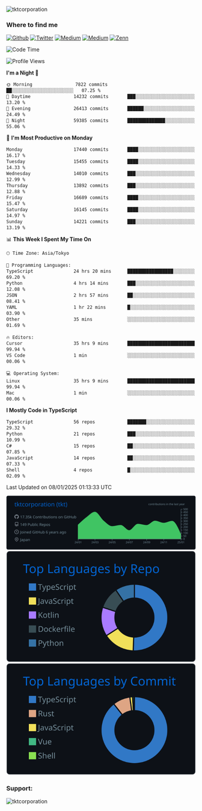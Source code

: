 <p align="left"> <img src="https://komarev.com/ghpvc/?username=tktcorporation&label=Profile%20views&color=0e75b6&style=flat" alt="tktcorporation" /> </p>

<h3>Where to find me</h3>
<p>
<a href="https://github.com/tktcorporation" target="_blank"><img alt="Github" src="https://img.shields.io/badge/GitHub-%2312100E.svg?&style=for-the-badge&logo=Github&logoColor=white" /></a>
<a href="https://twitter.com/tktcorporation" target="_blank"><img alt="Twitter" src="https://img.shields.io/badge/twitter-%231DA1F2.svg?&style=for-the-badge&logo=twitter&logoColor=white" /></a>
<a href="https://www.linkedin.com/in/tktcorporation" target="_blank"><img alt="Medium" src="https://img.shields.io/badge/linkdin-0a66c2.svg?&style=for-the-badge&logo=linkedin&logoColor=white" /></a>
<a href="https://qiita.com/tktcorporation" target="_blank"><img alt="Medium" src="https://img.shields.io/badge/qiita-55C500.svg?&style=for-the-badge&logo=qiita&logoColor=white" /></a>
<a href="https://zenn.dev/tktcorporation" target="_blank"><img alt="Zenn" src="https://img.shields.io/badge/Zenn-3EA8FF.svg?&style=for-the-badge&logo=Zenn&logoColor=white" /></a>
</p>
  
<!--START_SECTION:waka-->
![Code Time](http://img.shields.io/badge/Code%20Time-2%2C016%20hrs%208%20mins-blue)

![Profile Views](http://img.shields.io/badge/Profile%20Views-0-blue)

**I'm a Night 🦉** 

```text
🌞 Morning                7822 commits        ██░░░░░░░░░░░░░░░░░░░░░░░   07.25 % 
🌆 Daytime                14232 commits       ███░░░░░░░░░░░░░░░░░░░░░░   13.20 % 
🌃 Evening                26413 commits       ██████░░░░░░░░░░░░░░░░░░░   24.49 % 
🌙 Night                  59385 commits       ██████████████░░░░░░░░░░░   55.06 % 
```
📅 **I'm Most Productive on Monday** 

```text
Monday                   17440 commits       ████░░░░░░░░░░░░░░░░░░░░░   16.17 % 
Tuesday                  15455 commits       ████░░░░░░░░░░░░░░░░░░░░░   14.33 % 
Wednesday                14010 commits       ███░░░░░░░░░░░░░░░░░░░░░░   12.99 % 
Thursday                 13892 commits       ███░░░░░░░░░░░░░░░░░░░░░░   12.88 % 
Friday                   16689 commits       ████░░░░░░░░░░░░░░░░░░░░░   15.47 % 
Saturday                 16145 commits       ████░░░░░░░░░░░░░░░░░░░░░   14.97 % 
Sunday                   14221 commits       ███░░░░░░░░░░░░░░░░░░░░░░   13.19 % 
```


📊 **This Week I Spent My Time On** 

```text
🕑︎ Time Zone: Asia/Tokyo

💬 Programming Languages: 
TypeScript               24 hrs 20 mins      █████████████████░░░░░░░░   69.20 % 
Python                   4 hrs 14 mins       ███░░░░░░░░░░░░░░░░░░░░░░   12.08 % 
JSON                     2 hrs 57 mins       ██░░░░░░░░░░░░░░░░░░░░░░░   08.41 % 
YAML                     1 hr 22 mins        █░░░░░░░░░░░░░░░░░░░░░░░░   03.90 % 
Other                    35 mins             ░░░░░░░░░░░░░░░░░░░░░░░░░   01.69 % 

🔥 Editors: 
Cursor                   35 hrs 9 mins       █████████████████████████   99.94 % 
VS Code                  1 min               ░░░░░░░░░░░░░░░░░░░░░░░░░   00.06 % 

💻 Operating System: 
Linux                    35 hrs 9 mins       █████████████████████████   99.94 % 
Mac                      1 min               ░░░░░░░░░░░░░░░░░░░░░░░░░   00.06 % 
```

**I Mostly Code in TypeScript** 

```text
TypeScript               56 repos            ███████░░░░░░░░░░░░░░░░░░   29.32 % 
Python                   21 repos            ███░░░░░░░░░░░░░░░░░░░░░░   10.99 % 
C#                       15 repos            ██░░░░░░░░░░░░░░░░░░░░░░░   07.85 % 
JavaScript               14 repos            ██░░░░░░░░░░░░░░░░░░░░░░░   07.33 % 
Shell                    4 repos             █░░░░░░░░░░░░░░░░░░░░░░░░   02.09 % 
```




 Last Updated on 08/01/2025 01:13:33 UTC
<!--END_SECTION:waka-->

[![](https://raw.githubusercontent.com/tktcorporation/tktcorporation/master/profile-summary-card-output/github_dark/0-profile-details.svg)](https://github.com/vn7n24fzkq/github-profile-summary-cards)
[![](https://raw.githubusercontent.com/tktcorporation/tktcorporation/master/profile-summary-card-output/github_dark/1-repos-per-language.svg)](https://github.com/vn7n24fzkq/github-profile-summary-cards) [![](https://raw.githubusercontent.com/tktcorporation/tktcorporation/master/profile-summary-card-output/github_dark/2-most-commit-language.svg)](https://github.com/vn7n24fzkq/github-profile-summary-cards)

<h3 align="left">Support:</h3>
<p><a href="https://www.buymeacoffee.com/tktcorporation"> <img align="left" src="https://cdn.buymeacoffee.com/buttons/v2/default-yellow.png" height="50" width="210" alt="tktcorporation" /></a></p><br><br>
